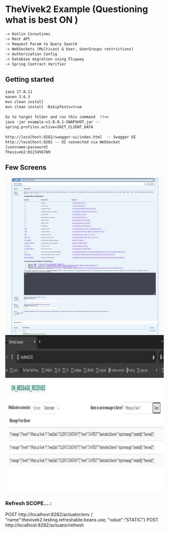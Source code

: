 # TheVivek2 Example (Questioning what is best ON )

~~~
-> Kotlin Coroutines
-> Rest API
-> Request Param to Query Search
-> WebSockets (Multicast & User, UserGroups restrictions)
-> Authorization Config
-> Database migration using Fluyway
-> Spring Contract Verifier
~~~ 

## Getting started
~~~
java 17.0.11
maven 3.6.3
mvn clean install
mvn clean install -DskipTests=true

Go to target folder and run this command  !!>>
java -jar example-v1-0.0.1-SNAPSHOT.jar --spring.profiles.active=INIT_CLIENT_DATA

http://localhost:8282/swagger-ui/index.html  -- Swagger UI 
http://localhost:8282 -- UI connected via WebSocket
[username:password]
Thevivek2:0123456789
~~~
## Few Screens 

<img src="this-is-cool.png" width="576" height="500">
<img src="on-message.png" width="1000" height="500">


### Refresh SCOPE... :
POST http://localhost:8282/actuator/env
{ "name":thevivek2.testing.refreshable.beans.use, "value":"STATIC"}
POST http://localhost:8282/actuator/refresh

